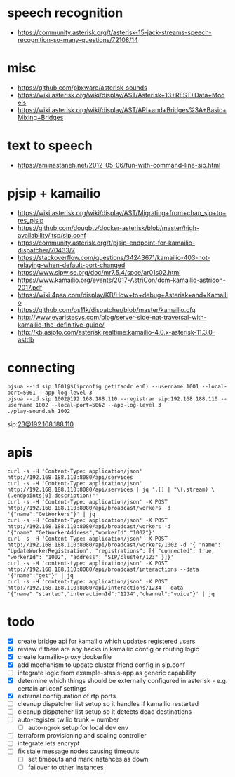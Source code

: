 # speech recognition
- https://community.asterisk.org/t/asterisk-15-jack-streams-speech-recognition-so-many-questions/72108/14

# misc
- https://github.com/pbxware/asterisk-sounds
- https://wiki.asterisk.org/wiki/display/AST/Asterisk+13+REST+Data+Models
- https://wiki.asterisk.org/wiki/display/AST/ARI+and+Bridges%3A+Basic+Mixing+Bridges

# text to speech
- https://aminastaneh.net/2012-05-06/fun-with-command-line-sip.html

# pjsip + kamailio
- https://wiki.asterisk.org/wiki/display/AST/Migrating+from+chan_sip+to+res_pjsip
- https://github.com/dougbtv/docker-asterisk/blob/master/high-availability/itsp/sip.conf
- https://community.asterisk.org/t/pjsip-endpoint-for-kamailio-dispatcher/70433/7
- https://stackoverflow.com/questions/34243671/kamailio-403-not-relaying-when-default-port-changed
- https://www.sipwise.org/doc/mr7.5.4/spce/ar01s02.html
- https://www.kamailio.org/events/2017-AstriCon/dcm-kamailio-astricon-2017.pdf
- https://wiki.4psa.com/display/KB/How+to+debug+Asterisk+and+Kamailio
- https://github.com/os11k/dispatcher/blob/master/kamailio.cfg
- http://www.evaristesys.com/blog/server-side-nat-traversal-with-kamailio-the-definitive-guide/
- http://kb.asipto.com/asterisk:realtime:kamailio-4.0.x-asterisk-11.3.0-astdb

# connecting
```shell script
pjsua --id sip:1001@$(ipconfig getifaddr en0) --username 1001 --local-port=5061 --app-log-level 3
pjsua --id sip:1002@192.168.188.110 --registrar sip:192.168.188.110 --username 1002 --local-port=5062 --app-log-level 3
./play-sound.sh 1002
```
sip:23@192.168.188.110

# apis
```shell script
curl -s -H 'Content-Type: application/json' http://192.168.188.110:8080/api/services
curl -s -H 'Content-Type: application/json' http://192.168.188.110:8080/api/services | jq '.[] | "\(.stream) \(.endpoints[0].description)"'
curl -s -H 'Content-Type: application/json' -X POST http://192.168.188.110:8080/api/broadcast/workers -d '{"name":"GetWorkers"}' | jq
curl -s -H 'Content-Type: application/json' -X POST http://192.168.188.110:8080/api/broadcast/workers -d '{"name":"GetWorkerAddress","workerId":"1002"}'
curl -s -H 'Content-Type: application/json' -X POST http://192.168.188.110:8080/api/broadcast/workers/1002 -d '{ "name": "UpdateWorkerRegistration", "registrations": [{ "connected": true, "workerId": "1002", "address": "SIP/cluster/123" }]}'
curl -s -H 'content-type: application/json' -X POST http://192.168.188.110:8080/api/broadcast/interactions --data '{"name":"get"}' | jq
curl -s -H 'content-type: application/json' -X POST http://192.168.188.110:8080/api/interactions/1234 --data '{"name":"started","interactionId":"1234","channel":"voice"}' | jq
```

# todo
- [x] create bridge api for kamailio which updates registered users
- [x] review if there are any hacks in kamailio config or routing logic
- [x] create kamailio-proxy dockerfile
- [x] add mechanism to update cluster friend config in sip.conf
- [ ] integrate logic from example-stasis-app as generic capability
- [x] determine which things should be externally configured in asterisk - e.g. certain ari.conf settings
- [x] external configuration of rtp ports
- [ ] cleanup dispatcher list setup so it handles if kamailio restarted
- [ ] cleanup dispatcher list setup so it detects dead destinations
- [ ] auto-register twilio trunk + number
    - [ ]  auto-ngrok setup for local dev env
- [ ] terraform provisioning and scaling controller
- [ ] integrate lets encrypt
- [ ] fix stale message nodes causing timeouts
    - [ ] set timeouts and mark instances as down
    - [ ] failover to other instances